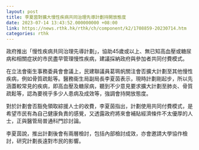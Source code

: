 ```yaml
---
layout: post
title: 李夏茵對擴大慢性疾病共同治理先導計劃持開放態度
date: 2023-07-14 13:43:52.000000000 +08:00
link: https://news.rthk.hk/rthk/ch/component/k2/1708859-20230714.htm
categories: rthk
---
```


政府推出「慢性疾病共同治理先導計劃」，協助45歲或以上、無已知高血壓或糖尿病和相關症狀的市民盡早管理慢性疾病，建議採納政府與參加者共同付費模式。

在立法會衞生事務委員會會議上，民建聯議員葛珮帆關注會否擴大計劃至其他慢性疾病，例如骨質疏鬆等。醫務衞生局副局長李夏茵表示，現時計劃剛起步，所以先涵蓋較常見的疾病，即高血壓及糖尿病，聽到不少意見要求擴大計劃至肺炎、骨質疏鬆等，認為要視乎多少人患病及成效等，強調會持開放態度。

對於計劃會否豁免領取綜援人士的收費，李夏茵指出，計劃使用共同付費模式，是希望市民有為自己健康負責的感覺，又透露政府將來會補貼經濟條件不太優厚的人士，正與醫管局普通科門診討論。

李夏茵說，推出計劃後會有兩層檢討，包括內部檢討成效，亦會邀請大學協作檢討，研究計劃長遠對市民的影響。
